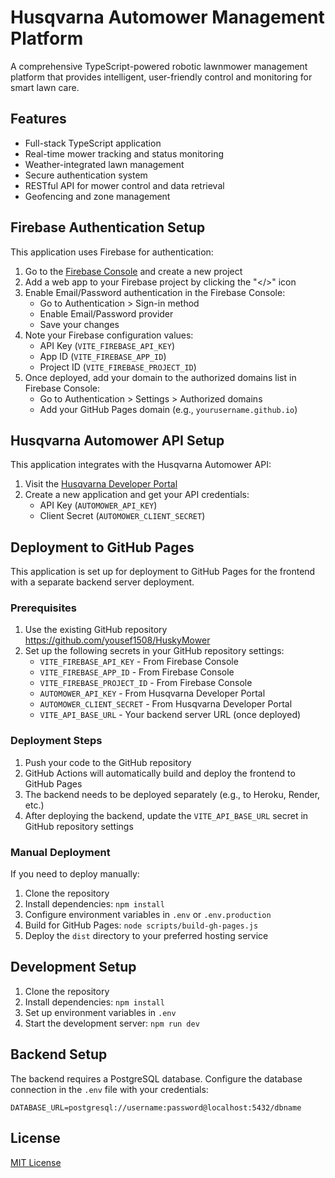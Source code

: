 # Husqvarna Automower Management Platform

A comprehensive TypeScript-powered robotic lawnmower management platform that provides intelligent, user-friendly control and monitoring for smart lawn care.

## Features

- Full-stack TypeScript application
- Real-time mower tracking and status monitoring
- Weather-integrated lawn management
- Secure authentication system
- RESTful API for mower control and data retrieval
- Geofencing and zone management

## Firebase Authentication Setup

This application uses Firebase for authentication:

1. Go to the [Firebase Console](https://console.firebase.google.com/) and create a new project
2. Add a web app to your Firebase project by clicking the "</>" icon
3. Enable Email/Password authentication in the Firebase Console:
   - Go to Authentication > Sign-in method
   - Enable Email/Password provider
   - Save your changes
4. Note your Firebase configuration values:
   - API Key (`VITE_FIREBASE_API_KEY`)
   - App ID (`VITE_FIREBASE_APP_ID`)
   - Project ID (`VITE_FIREBASE_PROJECT_ID`)
5. Once deployed, add your domain to the authorized domains list in Firebase Console:
   - Go to Authentication > Settings > Authorized domains
   - Add your GitHub Pages domain (e.g., `yourusername.github.io`)

## Husqvarna Automower API Setup

This application integrates with the Husqvarna Automower API:

1. Visit the [Husqvarna Developer Portal](https://developer.husqvarnagroup.cloud/)
2. Create a new application and get your API credentials:
   - API Key (`AUTOMOWER_API_KEY`)
   - Client Secret (`AUTOMOWER_CLIENT_SECRET`)

## Deployment to GitHub Pages

This application is set up for deployment to GitHub Pages for the frontend with a separate backend server deployment.

### Prerequisites

1. Use the existing GitHub repository https://github.com/yousef1508/HuskyMower
2. Set up the following secrets in your GitHub repository settings:
   - `VITE_FIREBASE_API_KEY` - From Firebase Console
   - `VITE_FIREBASE_APP_ID` - From Firebase Console
   - `VITE_FIREBASE_PROJECT_ID` - From Firebase Console
   - `AUTOMOWER_API_KEY` - From Husqvarna Developer Portal
   - `AUTOMOWER_CLIENT_SECRET` - From Husqvarna Developer Portal
   - `VITE_API_BASE_URL` - Your backend server URL (once deployed)

### Deployment Steps

1. Push your code to the GitHub repository
2. GitHub Actions will automatically build and deploy the frontend to GitHub Pages
3. The backend needs to be deployed separately (e.g., to Heroku, Render, etc.)
4. After deploying the backend, update the `VITE_API_BASE_URL` secret in GitHub repository settings

### Manual Deployment

If you need to deploy manually:

1. Clone the repository
2. Install dependencies: `npm install`
3. Configure environment variables in `.env` or `.env.production`
4. Build for GitHub Pages: `node scripts/build-gh-pages.js`
5. Deploy the `dist` directory to your preferred hosting service

## Development Setup

1. Clone the repository
2. Install dependencies: `npm install`
3. Set up environment variables in `.env`
4. Start the development server: `npm run dev`

## Backend Setup

The backend requires a PostgreSQL database. Configure the database connection in the `.env` file with your credentials:

```
DATABASE_URL=postgresql://username:password@localhost:5432/dbname
```

## License

[MIT License](LICENSE)